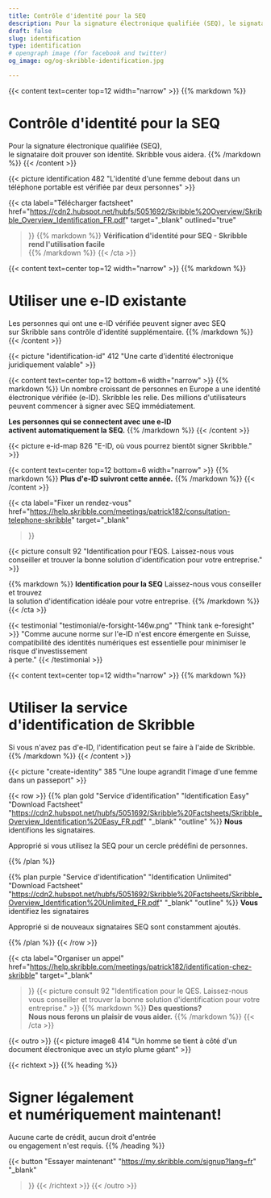 ```yaml
---
title: Contrôle d'identité pour la SEQ
description: Pour la signature électronique qualifiée (SEQ), le signataire doit prouver son identité. Skribble vous aidera.
draft: false
slug: identification
type: identification
# opengraph image (for facebook and twitter)
og_image: og/og-skribble-identification.jpg

---
```


{{< content text=center top=12 width="narrow" >}}
{{% markdown %}}
# Contrôle d'identité pour la SEQ
Pour la signature électronique qualifiée (SEQ), <br class="hide-for-mobile">le signataire doit prouver son identité. Skribble vous aidera.
{{% /markdown %}}
{{< /content >}}

{{< picture identification 482 "L'identité d'une femme debout dans un téléphone portable est vérifiée par deux personnes" >}}

{{< cta
  label="Télécharger factsheet"
  href="https://cdn2.hubspot.net/hubfs/5051692/Skribble%20Overview/Skribble_Overview_Identification_FR.pdf"
  target="_blank"
  outlined="true"
>}}
{{% markdown %}}
**Vérification d'identité pour SEQ - Skribble rend l'utilisation facile**<br>
{{% /markdown %}}
{{< /cta >}}

[//]: # (--------------------------------------------------------------------------------------------------------------)

{{< content text=center top=12 width="narrow" >}}
{{% markdown %}}
# Utiliser une e-ID existante
Les personnes qui ont une e-ID vérifiée peuvent signer avec SEQ <br class="hide-for-mobile">sur Skribble sans contrôle d'identité supplémentaire.
{{% /markdown %}}
{{< /content >}}

{{< picture "identification-id" 412 "Une carte d'identité électronique juridiquement valable" >}}

{{< content text=center top=12 bottom=6 width="narrow" >}}
{{% markdown %}}
Un nombre croissant de personnes en Europe a une identité électronique vérifiée (e-ID). Skribble les relie. Des millions d'utilisateurs peuvent commencer à signer avec SEQ immédiatement.

**Les personnes qui se connectent avec une e-ID  <br class="hide-for-mobile">activent automatiquement la SEQ.**
{{% /markdown %}}
{{< /content >}}

{{< picture e-id-map 826 "E-ID, où vous pourrez bientôt signer Skribble." >}}

{{< content text=center top=12 bottom=6 width="narrow" >}}
{{% markdown %}}
**Plus d'e-ID suivront cette année.**
{{% /markdown %}}
{{< /content >}}

{{< cta
  label="Fixer un rendez-vous"
  href="https://help.skribble.com/meetings/patrick182/consultation-telephone-skribble"
  target="_blank"
>}}

{{< picture consult 92 "Identification pour l'EQS. Laissez-nous vous conseiller et trouver la bonne solution d'identification pour votre entreprise." >}}

{{% markdown %}}
**Identification pour la SEQ**
Laissez-nous vous conseiller et trouvez <br class="hide-for-mobile">la solution d'identification idéale pour votre entreprise.
{{% /markdown %}}
{{< /cta >}}

[//]: # (--------------------------------------------------------------------------------------------------------------)

{{< testimonial "testimonial/e-forsight-146w.png" "Think tank e-foresight" >}}
"Comme aucune norme sur l'e-ID n'est encore émergente en Suisse, compatibilité des identités numériques est essentielle pour minimiser le risque d'investissement <br class="hide-for-mobile">à perte." {{< /testimonial >}}

[//]: # (--------------------------------------------------------------------------------------------------------------)

{{< content text=center top=12 width="narrow" >}}
{{% markdown %}}
# Utiliser la service <br class="hide-for-mobile">d'identification de Skribble
Si vous n'avez pas d'e-ID, l'identification peut se faire à l'aide de Skribble.
{{% /markdown %}}
{{< /content >}}

{{< picture "create-identity" 385 "Une loupe agrandit l'image d'une femme dans un passeport" >}}

{{< row >}}
{{% plan
  gold
  "Service d'identification"
  "Identification Easy"
  "Download Factsheet"
  "https://cdn2.hubspot.net/hubfs/5051692/Skribble%20Factsheets/Skribble_Overview_Identification%20Easy_FR.pdf"
  "_blank"
  "outline"
%}}
**Nous** identifions les signataires.

Approprié si vous utilisez la SEQ pour un cercle prédéfini de personnes.

{{% /plan %}}

{{% plan
  purple
  "Service d'identification"
  "Identification Unlimited"
  "Download Factsheet"
  "https://cdn2.hubspot.net/hubfs/5051692/Skribble%20Factsheets/Skribble_Overview_Identification%20Unlimited_FR.pdf"
  "_blank"
  "outline"
%}}
**Vous** identifiez les signataires

Approprié si de nouveaux signataires SEQ sont constamment ajoutés.

{{% /plan %}}
{{< /row >}}

{{< cta
  label="Organiser un appel"
  href="https://help.skribble.com/meetings/patrick182/identification-chez-skribble"
  target="_blank"
>}}
{{< picture consult 92 "Identification pour le QES. Laissez-nous vous conseiller et trouver la bonne solution d'identification pour votre entreprise." >}}
{{% markdown %}}
**Des questions?<br>Nous nous ferons un plaisir de vous aider.**
{{% /markdown %}}
{{< /cta >}}

[//]: # (--------------------------------------------------------------------------------------------------------------)

{{< outro >}}
{{< picture image8 414 "Un homme se tient à côté d'un document électronique avec un stylo plume géant" >}}

{{< richtext >}}
{{% heading %}}
# Signer légalement <br class="hide-for-mobile">et numériquement maintenant!
Aucune carte de crédit, aucun droit d'entrée <br class="hide-for-mobile">ou engagement n'est requis.
{{% /heading %}}

{{< button
  "Essayer maintenant"
  "https://my.skribble.com/signup?lang=fr"
  "_blank"
>}}
{{< /richtext >}}
{{< /outro >}}